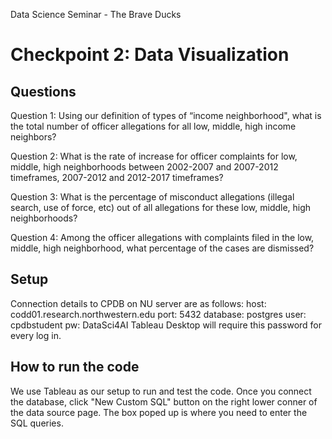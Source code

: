 Data Science Seminar - The Brave Ducks


# Checkpoint 2: Data Visualization
## Questions

Question 1: Using our definition of types of “income neighborhood", what is the total number of officer allegations for all low, middle, high income neighbors?

Question 2: What is the rate of increase for officer complaints for low, middle, high neighborhoods between 2002-2007 and 2007-2012 timeframes, 2007-2012 and 2012-2017 timeframes? 

Question 3: What is the percentage of misconduct allegations (illegal search, use of force, etc) out of all allegations for these low, middle, high neighborhoods?

Question 4: Among the officer allegations with complaints filed in the low, middle, high neighborhood, what percentage of the cases are dismissed?


## Setup
Connection details to CPDB on NU server are as follows:
host: codd01.research.northwestern.edu
port: 5432
database: postgres
user: cpdbstudent
pw: DataSci4AI 
Tableau Desktop will require this password for every log in.

## How to run the code
We use Tableau as our setup to run and test the code. Once you connect the database, click "New Custom SQL" button on the right lower conner of the data source page. The box poped up is where you need to enter the SQL queries.
